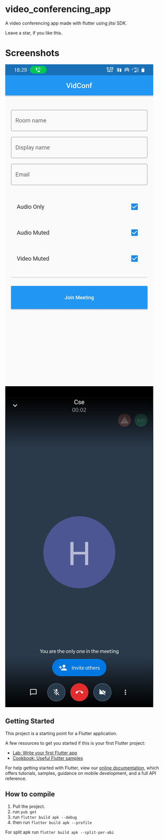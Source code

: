 # video_conferencing_app

A video conferencing app made with flutter using jitsi SDK.

Leave a star, if you like this.

# Screenshots
<img src="https://github.com/CSEKINGS/video_conferencing_app/blob/master/Screenshot_20201123-182928.jpg">
<img src="https://github.com/CSEKINGS/video_conferencing_app/blob/master/Screenshot_20201123-184306.jpg">

## Getting Started

This project is a starting point for a Flutter application.

A few resources to get you started if this is your first Flutter project:

- [Lab: Write your first Flutter app](https://flutter.dev/docs/get-started/codelab)
- [Cookbook: Useful Flutter samples](https://flutter.dev/docs/cookbook)

For help getting started with Flutter, view our
[online documentation](https://flutter.dev/docs), which offers tutorials,
samples, guidance on mobile development, and a full API reference.

## How to compile 

1. Pull the project.
2. run ``pub get``
3. run ``flutter build apk --debug``
4. then run ``flutter build apk --profile``


For split apk run ``flutter build apk --split-per-abi``

